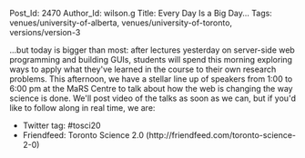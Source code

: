 Post_Id: 2470
Author_Id: wilson.g
Title: Every Day Is a Big Day...
Tags: venues/university-of-alberta, venues/university-of-toronto, versions/version-3

<p>...but today is bigger than most: after lectures yesterday on server-side web programming and building GUIs, students will spend this morning exploring ways to apply what they've learned in the course to their own research problems.  This afternoon, we have a stellar line up of speakers from 1:00 to 6:00 pm at the MaRS Centre to talk about how the web is changing the way science is done.  We'll post video of the talks as soon as we can, but if you'd like to follow along in real time, we are:</p>
<ul>
<li>Twitter tag: #tosci20</li>
<li>Friendfeed: Toronto Science 2.0 (http://friendfeed.com/toronto-science-2-0)</li>
</ul>
